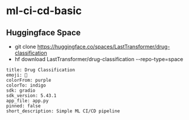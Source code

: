 # ml-ci-cd-basic

## Huggingface Space
- git clone https://huggingface.co/spaces/LastTransformer/drug-classification
- hf download LastTransformer/drug-classification --repo-type=space

```
title: Drug Classification
emoji: 🏢
colorFrom: purple
colorTo: indigo
sdk: gradio
sdk_version: 5.43.1
app_file: app.py
pinned: false
short_description: Simple ML CI/CD pipeline
```